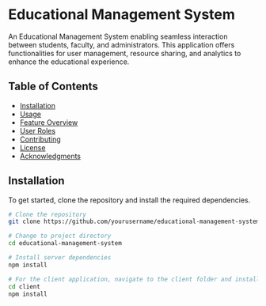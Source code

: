 # Educational Management System  

An Educational Management System enabling seamless interaction between students, faculty, and administrators. This application offers functionalities for user management, resource sharing, and analytics to enhance the educational experience.  

## Table of Contents  

- [Installation](#installation)  
- [Usage](#usage)  
- [Feature Overview](#feature-overview)  
- [User Roles](#user-roles)  
- [Contributing](#contributing)  
- [License](#license)  
- [Acknowledgments](#acknowledgments)  

## Installation  

To get started, clone the repository and install the required dependencies.  

```bash  
# Clone the repository  
git clone https://github.com/yourusername/educational-management-system.git  

# Change to project directory  
cd educational-management-system  

# Install server dependencies  
npm install  

# For the client application, navigate to the client folder and install dependencies  
cd client  
npm install